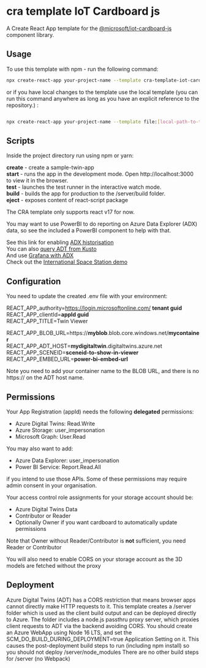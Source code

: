# cra template IoT Cardboard js

A Create React App template for the [@microsoft/iot-cardboard-js](https://www.npmjs.com/package/@microsoft/iot-cardboard-js) component library.

## Usage


To use this template with npm - run the following command:

```bash
npx create-react-app your-project-name --template cra-template-iot-cardboard-js
```

or if you have local changes to the template use the local template (you can run this command anywhere as long as you have an explicit reference to the repository.) :

```bash

npx create-react-app your-project-name --template file:[local-path-to-this-repository]

```


## Scripts

Inside the project directory run using npm or yarn:

**create** - create a sample-twin-app  
**start** - runs the app in the development mode. Open http://localhost:3000 to view it in the browser.  
**test** - launches the test runner in the interactive watch mode.  
**build** - builds the app for production to the /server/build folder.  
**eject** - exposes content of react-script package  

The CRA template only supports react v17 for now.

You may want to use PowerBI to do reporting on Azure Data Explorer (ADX) data, so see the included a PowerBI component to help with that.

See this link for enabling [ADX historisation](https://docs.microsoft.com/en-us/azure/digital-twins/how-to-use-data-history)  
You can also [query ADT from Kusto](https://docs.microsoft.com/en-us/azure/digital-twins/concepts-data-explorer-plugin)  
And use [Grafana with ADX](https://techcommunity.microsoft.com/t5/internet-of-things-blog/creating-dashboards-with-azure-digital-twins-azure-data-explorer/ba-p/3277879)  
Check out the [International Space Station demo](https://docs.microsoft.com/en-us/shows/internet-of-things-show/model-and-track-the-international-space-station-with-azure-digital-twins-and-data-explorer)

## Configuration

You need to update the created .env file with your environment:  

REACT_APP_authority=https://login.microsoftonline.com/ **tenant guid**  
REACT_APP_clientId=**appId guid**  
REACT_APP_TITLE=Twin Viewer  

REACT_APP_BLOB_URL=https://**myblob**.blob.core.windows.net/**mycontainer**  
REACT_APP_ADT_HOST=**mydigitaltwin**.digitaltwins.azure.net  
REACT_APP_SCENEID=**sceneid-to-show-in-viewer**  
REACT_APP_EMBED_URL=**power-bi-embed-url**  

Note you need to add your container name to the BLOB URL, and there is no https:// on the ADT host name.

## Permissions

Your App Registration (appId) needs the following **delegated** permissions:  

- Azure Digital Twins: Read.Write
- Azure Storage: user_impersonation
- Microsoft Graph: User.Read

You may also want to add:  

- Azure Data Explorer: user_impersonation
- Power BI Service: Report.Read.All

if you intend to use those APIs. Some of these permissions may require admin consent in your organisation.

Your access control role assignments for your storage account should be:

- Azure Digital Twins Data
- Contributor or Reader
- Optionally Owner if you want cardboard to automatically update permissions

Note that Owner without Reader/Contributor is **not** sufficient, you need Reader or Contributor

You will also need to enable CORS on your storage account as the 3D models are fetched without the proxy

## Deployment

Azure Digital Twins (ADT) has a CORS restriction that means browser apps cannot directly make HTTP requests to it.
This template creates a /server folder which is used as the client build output and can be deployed directly to Azure.
The folder includes a node.js passthru proxy server, which proxies client requests to ADT via the backend avoiding CORS.
You should create an Azure WebApp using Node 16 LTS, and set the SCM_DO_BUILD_DURING_DEPLOYMENT=true Application Setting on it.
This causes the post-deployment build steps to run (including npm install) so you should not deploy /server/node_modules
There are no other build steps for /server (no Webpack)
